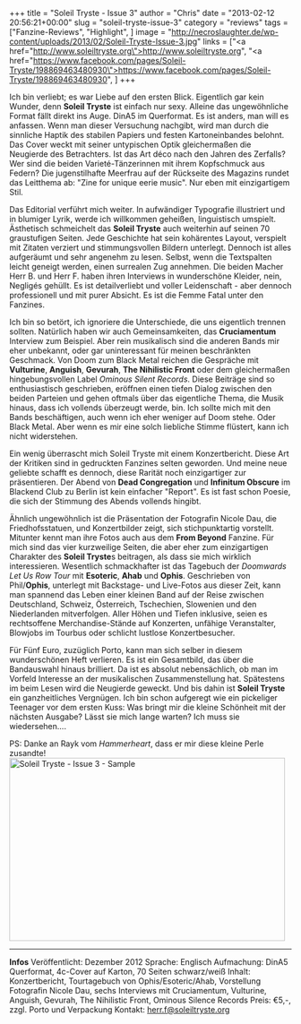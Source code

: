 +++
title = "Soleil Tryste - Issue 3"
author = "Chris"
date = "2013-02-12 20:56:21+00:00"
slug = "soleil-tryste-issue-3"
category = "reviews"
tags = ["Fanzine-Reviews", "Highlight", ]
image = "http://necroslaughter.de/wp-content/uploads/2013/02/Soleil-Tryste-Issue-3.jpg"
links = ["<a href=\"http://www.soleiltryste.org\">http://www.soleiltryste.org</a>", "<a href=\"https://www.facebook.com/pages/Soleil-Tryste/198869463480930\">https://www.facebook.com/pages/Soleil-Tryste/198869463480930</a>", ]
+++



Ich bin verliebt; es war Liebe auf den ersten Blick. Eigentlich gar kein Wunder, denn **Soleil Tryste** ist einfach nur sexy. Alleine das ungewöhnliche Format fällt direkt ins Auge. DinA5 im Querformat. Es ist anders, man will es anfassen. Wenn man dieser Versuchung nachgibt, wird man durch die sinnliche Haptik des stabilen Papiers und festen Kartoneinbandes belohnt. Das Cover weckt mit seiner untypischen Optik gleichermaßen die Neugierde des Betrachters. Ist das Art déco nach den Jahren des Zerfalls? Wer sind die beiden Varieté-Tänzerinnen mit ihrem Kopfschmuck aus Federn? Die jugenstilhafte Meerfrau auf der Rückseite des Magazins rundet das Leitthema ab: "Zine for unique eerie music". Nur eben mit einzigartigem Stil.

Das Editorial verführt mich weiter. In aufwändiger Typografie illustriert und in blumiger Lyrik, werde ich willkommen geheißen, linguistisch umspielt. Ästhetisch schmeichelt das **Soleil Tryste** auch weiterhin auf seinen 70 graustufigen Seiten. Jede Geschichte hat sein kohärentes Layout, verspielt mit Zitaten verziert und stimmungsvollen Bildern unterlegt. Dennoch ist alles aufgeräumt und sehr angenehm zu lesen. Selbst, wenn die Textspalten leicht geneigt werden, einen surrealen Zug annehmen. Die beiden Macher Herr B. und Herr F. haben ihren Interviews in wunderschöne Kleider, nein, Negligés gehüllt. Es ist detailverliebt und voller Leidenschaft - aber dennoch professionell und mit purer Absicht. Es ist die Femme Fatal unter den Fanzines.

Ich bin so betört, ich ignoriere die Unterschiede, die uns eigentlich trennen sollten. Natürlich haben wir auch Gemeinsamkeiten, das **Cruciamentum** Interview zum Beispiel. Aber rein musikalisch sind die anderen Bands mir eher unbekannt, oder gar uninteressant für meinen beschränkten Geschmack. Von Doom zum Black Metal reichen die Gespräche mit **Vulturine**, **Anguish**, **Gevurah**, **The Nihilistic Front** oder dem gleichermaßen hingebungsvollen Label _Ominous Silent Records_. Diese Beiträge sind so enthusiastisch geschrieben, eröffnen einen tiefen Dialog zwischen den beiden Parteien und gehen oftmals über das eigentliche Thema, die Musik hinaus, dass ich vollends überzeugt werde, bin. Ich sollte mich mit den Bands beschäftigen, auch wenn ich eher weniger auf Doom stehe. Oder Black Metal. Aber wenn es mir eine solch liebliche Stimme flüstert, kann ich nicht widerstehen.

Ein wenig überrascht mich Soleil Tryste mit einem Konzertbericht. Diese Art der Kritiken sind in gedruckten Fanzines selten geworden. Und meine neue geliebte schafft es dennoch, diese Rarität noch einzigartiger zur präsentieren. Der Abend von **Dead Congregation** und **Infinitum Obscure** im Blackend Club zu Berlin ist kein einfacher "Report". Es ist fast schon Poesie, die sich der Stimmung des Abends vollends hingibt.

Ähnlich ungewöhnlich ist die Präsentation der Fotografin Nicole Dau, die Friedhofsstatuen, und Konzertbilder zeigt, sich stichpunktartig vorstellt. Mitunter kennt man ihre Fotos auch aus dem **From Beyond** Fanzine. Für mich sind das vier kurzweilige Seiten, die aber eher zum einzigartigen Charakter des **Soleil Tryste**s beitragen, als dass sie mich wirklich interessieren. Wesentlich schmackhafter ist das Tagebuch der _Doomwards Let Us Row Tour_ mit **Esoteric**, **Ahab** und **Ophis**. Geschrieben von Phil/**Ophis**, unterlegt mit Backstage- und Live-Fotos aus dieser Zeit, kann man spannend das Leben einer kleinen Band auf der Reise zwischen Deutschland, Schweiz, Österreich, Tschechien, Slowenien und den Niederlanden mitverfolgen. Aller Höhen und Tiefen inklusive, seien es rechtsoffene Merchandise-Stände auf Konzerten, unfähige Veranstalter, Blowjobs im Tourbus oder schlicht lustlose Konzertbesucher.

Für Fünf Euro, zuzüglich Porto, kann man sich selber in diesem wunderschönen Heft verlieren. Es ist ein Gesamtbild, das über die Bandauswahl hinaus brilliert. Da ist es absolut nebensächlich, ob man im Vorfeld Interesse an der musikalischen Zusammenstellung hat. Spätestens im beim Lesen wird die Neugierde geweckt. Und bis dahin ist **Soleil Tryste** ein ganzheitliches Vergnügen. Ich bin schon aufgeregt wie ein pickeliger Teenager vor dem ersten Kuss: Was bringt mir die kleine Schönheit mit der nächsten Ausgabe? Lässt sie mich lange warten? Ich muss sie wiedersehen....

PS: Danke an Rayk vom _Hammerheart_, dass er mir diese kleine Perle zusandte!
<img alt="Soleil Tryste - Issue 3 - Sample" class="alignnone size-full wp-image-10157" height="327" src="http://necroslaughter.de/wp-content/uploads/2013/02/Soleil-Tryste-Issue-3-Sample.jpg" width="492"/>



---
**Infos**
Veröffentlicht: Dezember 2012
Sprache: Englisch
Aufmachung: DinA5 Querformat, 4c-Cover auf Karton, 70 Seiten schwarz/weiß
Inhalt: Konzertbericht, Tourtagebuch von Ophis/Esoteric/Ahab, Vorstellung Fotografin Nicole Dau, sechs Interviews mit Cruciamentum, Vulturine, Anguish, Gevurah, The Nihilistic Front, Ominous Silence Records
Preis: €5,-, zzgl. Porto und Verpackung
Kontakt: <a href="mailto:herr.f@soleiltryste.org">herr.f@soleiltryste.org</a>
